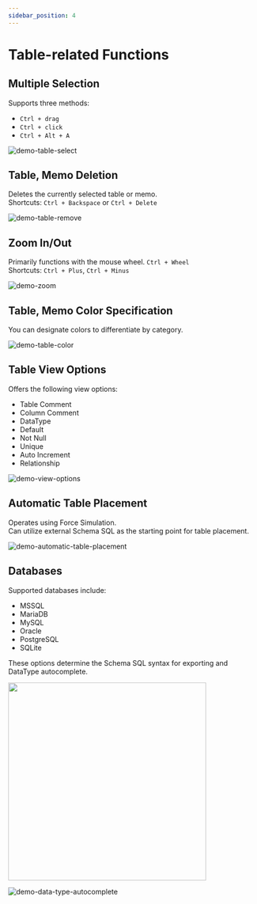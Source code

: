 ```yaml
---
sidebar_position: 4
---
```


# Table-related Functions

## Multiple Selection

Supports three methods:

- `Ctrl + drag`
- `Ctrl + click`
- `Ctrl + Alt + A`

![demo-table-select](/img/demo-table-select.webp)

## Table, Memo Deletion

Deletes the currently selected table or memo.  
Shortcuts: `Ctrl + Backspace` or `Ctrl + Delete`

![demo-table-remove](/img/demo-table-remove.webp)

## Zoom In/Out

Primarily functions with the mouse wheel. `Ctrl + Wheel`  
Shortcuts: `Ctrl + Plus`, `Ctrl + Minus`

![demo-zoom](/img/demo-zoom.webp)

## Table, Memo Color Specification

You can designate colors to differentiate by category.

![demo-table-color](/img/demo-table-color.webp)

## Table View Options

Offers the following view options:

- Table Comment
- Column Comment
- DataType
- Default
- Not Null
- Unique
- Auto Increment
- Relationship

![demo-view-options](/img/demo-view-options.webp)

## Automatic Table Placement

Operates using Force Simulation.  
Can utilize external Schema SQL as the starting point for table placement.

![demo-automatic-table-placement](/img/demo-automatic-table-placement.webp)

## Databases

Supported databases include:

- MSSQL
- MariaDB
- MySQL
- Oracle
- PostgreSQL
- SQLite

These options determine the Schema SQL syntax for exporting and DataType autocomplete.

<img src="/img/database-menu.png" width="400" />

![demo-data-type-autocomplete](/img/demo-data-type-autocomplete.webp)
